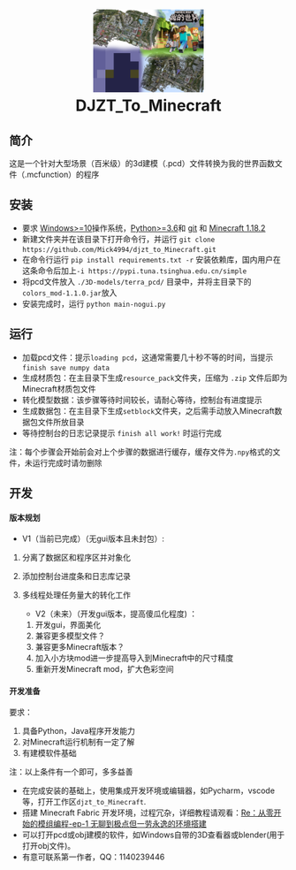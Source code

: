 <h1>
  <p align="center">
    <img src="../resources/icon.png" alt="Logo" width="200" height="150">
    <br>
    DJZT_To_Minecraft
  </p>
</h1>

## 简介

这是一个针对大型场景（百米级）的3d建模（.pcd）文件转换为我的世界函数文件（.mcfunction）的程序

## 安装

* 要求 [Windows>=10]()操作系统，[Python>=3.6](https://www.python.org/)和 [git](https://git-scm.com/) 和 [Minecraft 1.18.2]()
* 新建文件夹并在该目录下打开命令行，并运行 `git clone https://github.com/Mick4994/djzt_to_Minecraft.git`
* 在命令行运行 `pip install requirements.txt -r` 安装依赖库，国内用户在这条命令后加上`-i https://pypi.tuna.tsinghua.edu.cn/simple`
* 将pcd文件放入 `./3D-models/terra_pcd/` 目录中，并将主目录下的 `colors_mod-1.1.0.jar`放入
* 安装完成时，运行 `python main-nogui.py`

## 运行

* 加载pcd文件：提示`loading pcd`，这通常需要几十秒不等的时间，当提示`finish save numpy data`
* 生成材质包：在主目录下生成`resource_pack`文件夹，压缩为 `.zip` 文件后即为Minecraft材质包文件
* 转化模型数据：该步骤等待时间较长，请耐心等待，控制台有进度提示
* 生成数据包：在主目录下生成`setblock`文件夹，之后需手动放入Minecraft数据包文件所放目录
* 等待控制台的日志记录提示 `finish all work!` 时运行完成

注：每个步骤会开始前会对上个步骤的数据进行缓存，缓存文件为`.npy`格式的文件，未运行完成时请勿删除

## 开发

#### 版本规划

* V1（当前已完成）（无gui版本且未封包）:
1. 分离了数据区和程序区并对象化
2. 添加控制台进度条和日志库记录
3. 多线程处理任务量大的转化工作

    * V2（未来）（开发gui版本，提高傻瓜化程度) ：
    1. 开发gui，界面美化
    2. 兼容更多模型文件？
    3. 兼容更多Minecraft版本？
    4. 加入小方块mod进一步提高导入到Minecraft中的尺寸精度
    5. 重新开发Minecraft mod，扩大色彩空间

#### 开发准备

要求：
1. 具备Python，Java程序开发能力
2. 对Minecraft运行机制有一定了解
3. 有建模软件基础

注：以上条件有一个即可，多多益善

* 在完成安装的基础上，使用集成开发环境或编辑器，如Pycharm，vscode等，打开工作区`djzt_to_Minecraft`.
* 搭建 Minecraft Fabric 开发环境，过程冗杂，详细教程请观看：[Re：从零开始的模组编程-ep-1 无聊到极点但一劳永逸的环境搭建](https://www.bilibili.com/video/BV11a411a7uT/)
* 可以打开pcd或obj建模的软件，如Windows自带的3D查看器或blender(用于打开obj文件)。
* 有意可联系第一作者，QQ：1140239446